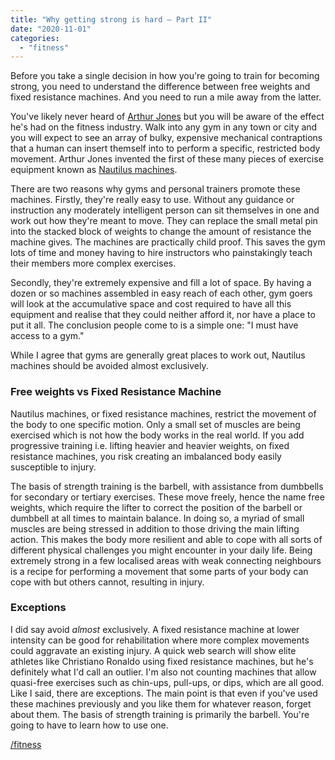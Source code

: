 ```yaml
---
title: "Why getting strong is hard – Part II"
date: "2020-11-01"
categories: 
  - "fitness"
---
```


Before you take a single decision in how you're going to train for becoming strong, you need to understand the difference between free weights and fixed resistance machines. And you need to run a mile away from the latter.

  

You've likely never heard of [Arthur Jones](https://en.wikipedia.org/wiki/Arthur_Jones_(inventor)) but you will be aware of the effect he's had on the fitness industry. Walk into any gym in any town or city and you will expect to see an array of bulky, expensive mechanical contraptions that a human can insert themself into to perform a specific, restricted body movement. Arthur Jones invented the first of these many pieces of exercise equipment known as [Nautilus machines](https://duckduckgo.com/?q=natilus+machines&iax=images&ia=images).

  

There are two reasons why gyms and personal trainers promote these machines. Firstly, they're really easy to use. Without any guidance or instruction any moderately intelligent person can sit themselves in one and work out how they're meant to move. They can replace the small metal pin into the stacked block of weights to change the amount of resistance the machine gives. The machines are practically child proof. This saves the gym lots of time and money having to hire instructors who painstakingly teach their members more complex exercises.

  

Secondly, they're extremely expensive and fill a lot of space. By having a dozen or so machines assembled in easy reach of each other, gym goers will look at the accumulative space and cost required to have all this equipment and realise that they could neither afford it, nor have a place to put it all. The conclusion people come to is a simple one: "I must have access to a gym."

  

While I agree that gyms are generally great places to work out, Nautilus machines should be avoided almost exclusively.

  

### Free weights vs Fixed Resistance Machine

Nautilus machines, or fixed resistance machines, restrict the movement of the body to one specific motion. Only a small set of muscles are being exercised which is not how the body works in the real world. If you add progressive training i.e. lifting heavier and heavier weights, on fixed resistance machines, you risk creating an imbalanced body easily susceptible to injury.

  

The basis of strength training is the barbell, with assistance from dumbbells for secondary or tertiary exercises. These move freely, hence the name free weights, which require the lifter to correct the position of the barbell or dumbbell at all times to maintain balance. In doing so, a myriad of small muscles are being stressed in addition to those driving the main lifting action. This makes the body more resilient and able to cope with all sorts of different physical challenges you might encounter in your daily life. Being extremely strong in a few localised areas with weak connecting neighbours is a recipe for performing a movement that some parts of your body can cope with but others cannot, resulting in injury.

  

### Exceptions

I did say avoid _almost_ exclusively. A fixed resistance machine at lower intensity can be good for rehabilitation where more complex movements could aggravate an existing injury. A quick web search will show elite athletes like Christiano Ronaldo using fixed resistance machines, but he's definitely what I'd call an outlier. I'm also not counting machines that allow quasi-free exercises such as chin-ups, pull-ups, or dips, which are all good. Like I said, there are exceptions. The main point is that even if you've used these machines previously and you like them for whatever reason, forget about them. The basis of strength training is primarily the barbell. You're going to have to learn how to use one.

  

[/fitness](https://lifebeyondfife.com/fitness/)
